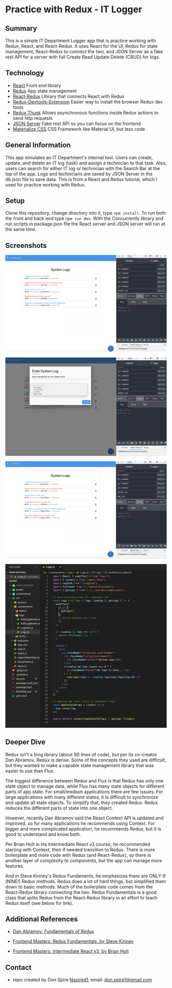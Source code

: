 # Practice with Redux - IT Logger

## Summary

This is a simple IT Department Logger app that is practice working with Redux, React, and React-Redux. It uses React for the UI, Redux for state management, React-Redux to connect the two, and JSON Server as a fake rest API for a server with full Create Read Update Delete (CRUD) for logs.

## Technology

- [React](https://reactjs.org/) Front end library
- [Redux](https://redux.js.org/) App state management
- [React-Redux](https://react-redux.js.org/) Library that connects React with Redux
- [Redux-Devtools-Extension](https://www.npmjs.com/package/redux-devtools-extension) Easier way to install the browser Redux dev tools
- [Redux Thunk](https://www.npmjs.com/package/redux-thunk) Allows asynchronous functions inside Redux actions to send http requests
- [JSON Server](https://www.npmjs.com/package/json-server) Fake rest API so you can focus on the frontend
- [Materialize CSS](https://materializecss.com/) CSS Framework like Material UI, but less code

## General Information

This app simulates an IT Department's internal tool. Users can create, update, and delete an IT log (task) and assign a technician to that task. Also, users can search for either IT log or technician with the Search Bar at the top of the app. Logs and technicians are saved by JSON Server in the db.json file to save data. This is from a React and Redux tutorial, which I used for practice working with Redux.

## Setup

Clone this repository, change directory into it, type `npm install`. To run both the front and back end type `npm run dev`. With the Concurrently library and run scripts in package.json file the React server and JSON server will run at the same time.

## Screenshots

![Screenshot1](/screenshots/screenshot1.png)

![Screenshot2](/screenshots/screenshot2.png)

![Screenshot3](/screenshots/screenshot3.png)

![Screenshot4](/screenshots/screenshot4.png)

## Deeper Dive

Redux isn't a long library (about 90 lines of code), but per its co-creator Dan Abramov, Redux is dense. Some of the concepts they used are difficult, but they wanted to make a capable state management library that was easier to use than Flux.

The biggest difference between Redux and Flux is that Redux has only one state object to manage data, while Flux has many state objects for different parts of app state. For small/medium applications there are few issues. For large applications with many different states, it is difficult to synchronize and update all state objects. To simplify that, they created Redux. Redux reduces the different parts of state into one object.

However, recently Dan Abramov said the React Context API is updated and improved, so for many applications he recommends using Context. For bigger and more complicated application, he recommends Redux, but it is good to understand and know both.

Per Brian Holt in his Intermediate React v3 course, he recommended starting with Context, then if needed transition to Redux. There is more boilerplate and more code with Redux (and React-Redux), so there is another layer of complexity to components, but the app can manage more features.

And in Steve Kinney's Redux Fundaments, he emphasizes there are ONLY 9 (NINE!) Redux methods. Redux does a lot of hard things, but simplified them down to basic methods. Much of the boilerplate code comes from the React-Redux library connecting the two. Redux Fundamentals is a good class that splits Redux from the React-Redux library in an effort to teach Redux itself (see below for link).

## Additional References

- [Dan Abramov: Fundamentals of Redux](https://egghead.io/courses/fundamentals-of-redux-course-from-dan-abramov-bd5cc867)

- [Frontend Masters: Redux Fundamentals, by Steve Kinney](https://frontendmasters.com/courses/redux-fundamentals/)

- [Frontend Masters: Intermediate React v3, by Brian Holt](https://frontendmasters.com/courses/intermediate-react-v3/)

## Contact

- repo created by Don Spire [Nspired1](https://github.com/Nspired1), email: don.spire1@gmail.com
